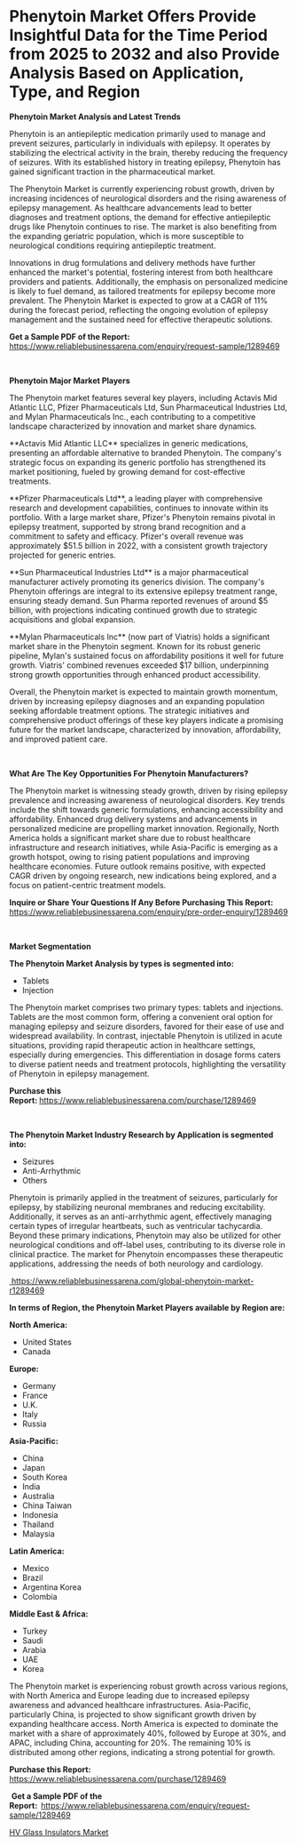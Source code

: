 <p><h1>Phenytoin Market Offers Provide Insightful Data for the Time Period from 2025 to 2032 and also Provide Analysis Based on Application, Type, and Region</h1></p><p><strong>Phenytoin Market Analysis and Latest Trends</strong></p>
<p><p>Phenytoin is an antiepileptic medication primarily used to manage and prevent seizures, particularly in individuals with epilepsy. It operates by stabilizing the electrical activity in the brain, thereby reducing the frequency of seizures. With its established history in treating epilepsy, Phenytoin has gained significant traction in the pharmaceutical market.</p><p>The Phenytoin Market is currently experiencing robust growth, driven by increasing incidences of neurological disorders and the rising awareness of epilepsy management. As healthcare advancements lead to better diagnoses and treatment options, the demand for effective antiepileptic drugs like Phenytoin continues to rise. The market is also benefiting from the expanding geriatric population, which is more susceptible to neurological conditions requiring antiepileptic treatment.</p><p>Innovations in drug formulations and delivery methods have further enhanced the market's potential, fostering interest from both healthcare providers and patients. Additionally, the emphasis on personalized medicine is likely to fuel demand, as tailored treatments for epilepsy become more prevalent. The Phenytoin Market is expected to grow at a CAGR of 11% during the forecast period, reflecting the ongoing evolution of epilepsy management and the sustained need for effective therapeutic solutions.</p></p>
<p><strong>Get a Sample PDF of the Report:&nbsp;</strong> <a href="https://www.reliablebusinessarena.com/enquiry/request-sample/1289469?utm_campaign=2532&utm_medium=2&utm_source=Github&utm_content=ia&utm_term=29032025&utm_id=phenytoin">https://www.reliablebusinessarena.com/enquiry/request-sample/1289469</a></p>
<p>&nbsp;</p>
<p><strong>Phenytoin Major Market Players</strong></p>
<p><p>The Phenytoin market features several key players, including Actavis Mid Atlantic LLC, Pfizer Pharmaceuticals Ltd, Sun Pharmaceutical Industries Ltd, and Mylan Pharmaceuticals Inc., each contributing to a competitive landscape characterized by innovation and market share dynamics.</p><p>**Actavis Mid Atlantic LLC** specializes in generic medications, presenting an affordable alternative to branded Phenytoin. The company's strategic focus on expanding its generic portfolio has strengthened its market positioning, fueled by growing demand for cost-effective treatments.</p><p>**Pfizer Pharmaceuticals Ltd**, a leading player with comprehensive research and development capabilities, continues to innovate within its portfolio. With a large market share, Pfizer's Phenytoin remains pivotal in epilepsy treatment, supported by strong brand recognition and a commitment to safety and efficacy. Pfizer's overall revenue was approximately $51.5 billion in 2022, with a consistent growth trajectory projected for generic entries.</p><p>**Sun Pharmaceutical Industries Ltd** is a major pharmaceutical manufacturer actively promoting its generics division. The company's Phenytoin offerings are integral to its extensive epilepsy treatment range, ensuring steady demand. Sun Pharma reported revenues of around $5 billion, with projections indicating continued growth due to strategic acquisitions and global expansion.</p><p>**Mylan Pharmaceuticals Inc** (now part of Viatris) holds a significant market share in the Phenytoin segment. Known for its robust generic pipeline, Mylan's sustained focus on affordability positions it well for future growth. Viatris' combined revenues exceeded $17 billion, underpinning strong growth opportunities through enhanced product accessibility.</p><p>Overall, the Phenytoin market is expected to maintain growth momentum, driven by increasing epilepsy diagnoses and an expanding population seeking affordable treatment options. The strategic initiatives and comprehensive product offerings of these key players indicate a promising future for the market landscape, characterized by innovation, affordability, and improved patient care.</p></p>
<p>&nbsp;</p>
<p><strong>What Are The Key Opportunities For Phenytoin Manufacturers?</strong></p>
<p><p>The Phenytoin market is witnessing steady growth, driven by rising epilepsy prevalence and increasing awareness of neurological disorders. Key trends include the shift towards generic formulations, enhancing accessibility and affordability. Enhanced drug delivery systems and advancements in personalized medicine are propelling market innovation. Regionally, North America holds a significant market share due to robust healthcare infrastructure and research initiatives, while Asia-Pacific is emerging as a growth hotspot, owing to rising patient populations and improving healthcare economies. Future outlook remains positive, with expected CAGR driven by ongoing research, new indications being explored, and a focus on patient-centric treatment models.</p></p>
<p><strong>Inquire or Share Your Questions If Any Before Purchasing This Report:</strong> <a href="https://www.reliablebusinessarena.com/enquiry/pre-order-enquiry/1289469?utm_campaign=2532&utm_medium=2&utm_source=Github&utm_content=ia&utm_term=29032025&utm_id=phenytoin">https://www.reliablebusinessarena.com/enquiry/pre-order-enquiry/1289469</a></p>
<p>&nbsp;</p>
<p><strong>Market Segmentation</strong></p>
<p><strong>The Phenytoin Market Analysis by types is segmented into:</strong></p>
<p><ul><li>Tablets</li><li>Injection</li></ul></p>
<p><p>The Phenytoin market comprises two primary types: tablets and injections. Tablets are the most common form, offering a convenient oral option for managing epilepsy and seizure disorders, favored for their ease of use and widespread availability. In contrast, injectable Phenytoin is utilized in acute situations, providing rapid therapeutic action in healthcare settings, especially during emergencies. This differentiation in dosage forms caters to diverse patient needs and treatment protocols, highlighting the versatility of Phenytoin in epilepsy management.</p></p>
<p><strong>Purchase this Report:&nbsp;</strong><a href="https://www.reliablebusinessarena.com/purchase/1289469?utm_campaign=2532&utm_medium=2&utm_source=Github&utm_content=ia&utm_term=29032025&utm_id=phenytoin">https://www.reliablebusinessarena.com/purchase/1289469</a></p>
<p>&nbsp;</p>
<p><strong>The Phenytoin Market Industry Research by Application is segmented into:</strong></p>
<p><ul><li>Seizures</li><li>Anti-Arrhythmic</li><li>Others</li></ul></p>
<p><p>Phenytoin is primarily applied in the treatment of seizures, particularly for epilepsy, by stabilizing neuronal membranes and reducing excitability. Additionally, it serves as an anti-arrhythmic agent, effectively managing certain types of irregular heartbeats, such as ventricular tachycardia. Beyond these primary indications, Phenytoin may also be utilized for other neurological conditions and off-label uses, contributing to its diverse role in clinical practice. The market for Phenytoin encompasses these therapeutic applications, addressing the needs of both neurology and cardiology.</p></p>
<p><a href="https://www.reliablebusinessarena.com/global-phenytoin-market-r1289469?utm_campaign=2532&utm_medium=2&utm_source=Github&utm_content=ia&utm_term=29032025&utm_id=phenytoin">&nbsp;https://www.reliablebusinessarena.com/global-phenytoin-market-r1289469</a></p>
<p><strong>In terms of Region, the Phenytoin Market Players available by Region are:</strong></p>
<p>
    <p> <strong> North America: </strong>
        <ul>
            <li>United States</li>
            <li>Canada</li>
        </ul>
        </p> 
    <p> <strong> Europe: </strong>
        <ul>
            <li>Germany</li>
            <li>France</li>
            <li>U.K.</li>
            <li>Italy</li>
            <li>Russia</li>
        </ul>
        </p> 
    <p> <strong> Asia-Pacific: </strong>
        <ul>
            <li>China</li>
            <li>Japan</li>
            <li>South Korea</li>
            <li>India</li>
            <li>Australia</li>
            <li>China Taiwan</li>
            <li>Indonesia</li>
            <li>Thailand</li>
            <li>Malaysia</li>
        </ul>
        </p> 
    <p> <strong> Latin America: </strong>
        <ul>
            <li>Mexico</li>
            <li>Brazil</li>
            <li>Argentina Korea</li>
            <li>Colombia</li>
        </ul>
        </p> 
    <p> <strong> Middle East & Africa: </strong>
        <ul>
            <li>Turkey</li>
            <li>Saudi</li>
            <li>Arabia</li>
            <li>UAE</li>
            <li>Korea</li>
        </ul>
    </p>
    </p>
<p><p>The Phenytoin market is experiencing robust growth across various regions, with North America and Europe leading due to increased epilepsy awareness and advanced healthcare infrastructures. Asia-Pacific, particularly China, is projected to show significant growth driven by expanding healthcare access. North America is expected to dominate the market with a share of approximately 40%, followed by Europe at 30%, and APAC, including China, accounting for 20%. The remaining 10% is distributed among other regions, indicating a strong potential for growth.</p></p>
<p><strong>Purchase this Report: </strong><a href="https://www.reliablebusinessarena.com/purchase/1289469?utm_campaign=2532&utm_medium=2&utm_source=Github&utm_content=ia&utm_term=29032025&utm_id=phenytoin">https://www.reliablebusinessarena.com/purchase/1289469</a></p>
<p>&nbsp;<strong>Get a Sample PDF of the Report:&nbsp;&nbsp;</strong><a href="https://www.reliablebusinessarena.com/enquiry/request-sample/1289469?utm_campaign=2532&utm_medium=2&utm_source=Github&utm_content=ia&utm_term=29032025&utm_id=phenytoin">https://www.reliablebusinessarena.com/enquiry/request-sample/1289469</a></p>
<p><strong></strong></p>
<p><p><a href="https://github.com/mathastilley812967/Market-Research-Report-List-1/blob/main/hv-glass-insulators-market.md?utm_campaign=2532&utm_medium=2&utm_source=Github&utm_content=ia&utm_term=29032025&utm_id=phenytoin">HV Glass Insulators Market</a></p></p>